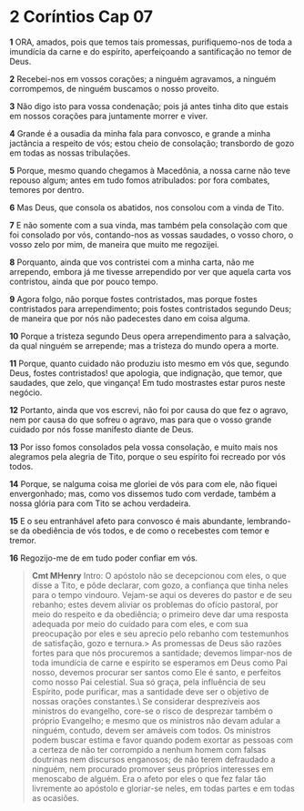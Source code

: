 # 2 Coríntios Cap 07

**1** 	ORA, amados, pois que temos tais promessas, purifiquemo-nos de toda a imundícia da carne e do espírito, aperfeiçoando a santificação no temor de Deus.

**2** 	Recebei-nos em vossos corações; a ninguém agravamos, a ninguém corrompemos, de ninguém buscamos o nosso proveito.

**3** 	Não digo isto para vossa condenação; pois já antes tinha dito que estais em nossos corações para juntamente morrer e viver.

**4** 	Grande é a ousadia da minha fala para convosco, e grande a minha jactância a respeito de vós; estou cheio de consolação; transbordo de gozo em todas as nossas tribulações.

**5** 	Porque, mesmo quando chegamos à Macedônia, a nossa carne não teve repouso algum; antes em tudo fomos atribulados: por fora combates, temores por dentro.

**6** 	Mas Deus, que consola os abatidos, nos consolou com a vinda de Tito.

**7** 	E não somente com a sua vinda, mas também pela consolação com que foi consolado por vós, contando-nos as vossas saudades, o vosso choro, o vosso zelo por mim, de maneira que muito me regozijei.

**8** 	Porquanto, ainda que vos contristei com a minha carta, não me arrependo, embora já me tivesse arrependido por ver que aquela carta vos contristou, ainda que por pouco tempo.

**9** 	Agora folgo, não porque fostes contristados, mas porque fostes contristados para arrependimento; pois fostes contristados segundo Deus; de maneira que por nós não padecestes dano em coisa alguma.

**10** 	Porque a tristeza segundo Deus opera arrependimento para a salvação, da qual ninguém se arrepende; mas a tristeza do mundo opera a morte.

**11** 	Porque, quanto cuidado não produziu isto mesmo em vós que, segundo Deus, fostes contristados! que apologia, que indignação, que temor, que saudades, que zelo, que vingança! Em tudo mostrastes estar puros neste negócio.

**12** 	Portanto, ainda que vos escrevi, não foi por causa do que fez o agravo, nem por causa do que sofreu o agravo, mas para que o vosso grande cuidado por nós fosse manifesto diante de Deus.

**13** 	Por isso fomos consolados pela vossa consolação, e muito mais nos alegramos pela alegria de Tito, porque o seu espírito foi recreado por vós todos.

**14** 	Porque, se nalguma coisa me gloriei de vós para com ele, não fiquei envergonhado; mas, como vos dissemos tudo com verdade, também a nossa glória para com Tito se achou verdadeira.

**15** 	E o seu entranhável afeto para convosco é mais abundante, lembrando-se da obediência de vós todos, e de como o recebestes com temor e tremor.

**16** 	Regozijo-me de em tudo poder confiar em vós.


> **Cmt MHenry** Intro: O apóstolo não se decepcionou com eles, o que disse a Tito, e pôde declarar, com gozo, a confiança que tinha neles para o tempo vindouro. Vejam-se aqui os deveres do pastor e de seu rebanho; estes devem aliviar os problemas do ofício pastoral, por meio do respeito e da obediência; o primeiro deve dar uma resposta adequada por meio do cuidado para com eles, e com sua preocupação por eles e seu aprecio pelo rebanho com testemunhos de satisfação, gozo e ternura.> As promessas de Deus são razões fortes para que nós procuremos a santidade; devemos limpar-nos de toda imundícia de carne e espírito se esperamos em Deus como Pai nosso, devemos procurar ser santos como Ele é santo, e perfeitos como nosso Pai celestial. Sua só graça, pela influência de seu Espírito, pode purificar, mas a santidade deve ser o objetivo de nossas orações constantes.\ Se considerar desprezíveis aos ministros do evangelho, core-se o risco de desprezar também o próprio Evangelho; e mesmo que os ministros não devam adular a ninguém, contudo, devem ser amáveis com todos. Os ministros podem buscar estima e favor quando podem exortar as pessoas com a certeza de não ter corrompido a nenhum homem com falsas doutrinas nem discursos enganosos; de não terem defraudado a ninguém, nem procurado promover seus próprios interesses em menoscabo de alguém. Era o afeto por eles o que fez falar tão livremente ao apóstolo e gloriar-se neles, em todas partes e em todas as ocasiões.